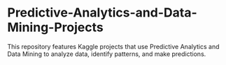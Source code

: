 # Predictive-Analytics-and-Data-Mining-Projects
This repository features Kaggle projects that use Predictive Analytics and Data Mining to analyze data, identify patterns, and make predictions.
